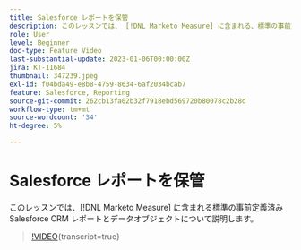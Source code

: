 ```yaml
---
title: Salesforce レポートを保管
description: このレッスンでは、 [!DNL Marketo Measure] に含まれる、標準の事前定義済み Salesforce CRM レポートとデータオブジェクトについて説明します。
role: User
level: Beginner
doc-type: Feature Video
last-substantial-update: 2023-01-06T00:00:00Z
jira: KT-11684
thumbnail: 347239.jpeg
exl-id: f04bda49-e8b8-4759-8634-6af2034bcab7
feature: Salesforce, Reporting
source-git-commit: 262cb13fa02b32f7918ebd569720b80078c2b28d
workflow-type: tm+mt
source-wordcount: '34'
ht-degree: 5%

---
```


# Salesforce レポートを保管

このレッスンでは、[!DNL Marketo Measure] に含まれる標準の事前定義済み Salesforce CRM レポートとデータオブジェクトについて説明します。

>[!VIDEO](https://video.tv.adobe.com/v/347239/?learn=on){transcript=true}
